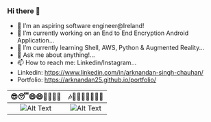 ### Hi there 👋

<!--
**arknandan25/arknandan25** is a ✨ _special_ ✨ repository because its `README.md` (this file) appears on your GitHub profile.-->

- 🔭 I’m an aspiring software engineer@Ireland!
- 🔭 I’m currently working on an End to End Encryption Android Application...
- 🌱 I’m currently learning Shell, AWS, Python & Augmented Reality...
- 💬 Ask me about anything!...
- 📫 How to reach me: Linkedin/Instagram...
- Linkedin: https://www.linkedin.com/in/arknandan-singh-chauhan/
- Portfolio: https://arknandan25.github.io/portfolio/

<!--
![Alt Text](https://media.giphy.com/media/Y0b2MpUTfnrUa3jIM7/source.gif)

![Alt Text](https://media.giphy.com/media/dvsjHZc6P3oozpp9I4/giphy.gif)-->
<!--[![Watch the video](https://www.youtube.com/watch?v=j98id5L8LgA)-->

   😎😴😄😄🤙🤓🤩🤬         |  🎶👀🤩🥳🥳🤯🥶🤙
:-------------------------:|:-------------------------:
![Alt Text](https://media.giphy.com/media/Y0b2MpUTfnrUa3jIM7/source.gif)  |  ![Alt Text](https://media.giphy.com/media/dvsjHZc6P3oozpp9I4/giphy.gif)

<!-- 
Giphy page for more gifs; copy the source/social link into the readme.md as ![Alt Text](giphy_link)
https://giphy.com/search/coder
-->
